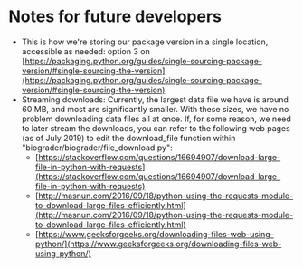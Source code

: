 # Notes for future developers

*   This is how we're storing our package version in a single location, accessible as needed: option 3 on [https://packaging.python.org/guides/single-sourcing-package-version/#single-sourcing-the-version](https://packaging.python.org/guides/single-sourcing-package-version/#single-sourcing-the-version)
*   Streaming downloads: Currently, the largest data file we have is around 60 MB, and most are significantly smaller. With these sizes, we have no problem downloading data files all at once. If, for some reason, we need to later stream the downloads, you can refer to the following web pages (as of July 2019) to edit the download_file function within "biograder/biograder/file_download.py":
    *   [https://stackoverflow.com/questions/16694907/download-large-file-in-python-with-requests](https://stackoverflow.com/questions/16694907/download-large-file-in-python-with-requests)
    *   [http://masnun.com/2016/09/18/python-using-the-requests-module-to-download-large-files-efficiently.html](http://masnun.com/2016/09/18/python-using-the-requests-module-to-download-large-files-efficiently.html)
    *   [https://www.geeksforgeeks.org/downloading-files-web-using-python/](https://www.geeksforgeeks.org/downloading-files-web-using-python/)